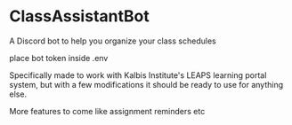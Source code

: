 # ClassAssistantBot
A Discord bot to help you organize your class schedules

place bot token inside .env

Specifically made to work with Kalbis Institute's LEAPS learning portal system, but with a few modifications it should be ready to use for anything else.

More features to come like assignment reminders etc
